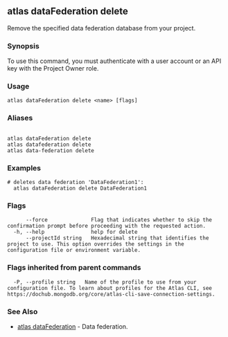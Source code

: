 ## atlas dataFederation delete

Remove the specified data federation database from your project.


### Synopsis

To use this command, you must authenticate with a user account or an API key with the Project Owner role.


### Usage
```
atlas dataFederation delete <name> [flags]
```

### Aliases
```

atlas dataFederation delete
atlas datafederation delete
atlas data-federation delete
```

### Examples

```
# deletes data federation 'DataFederation1':
  atlas dataFederation delete DataFederation1

```


### Flags

```
      --force              Flag that indicates whether to skip the confirmation prompt before proceeding with the requested action.
  -h, --help               help for delete
      --projectId string   Hexadecimal string that identifies the project to use. This option overrides the settings in the configuration file or environment variable.

```


### Flags inherited from parent commands

```
  -P, --profile string   Name of the profile to use from your configuration file. To learn about profiles for the Atlas CLI, see https://dochub.mongodb.org/core/atlas-cli-save-connection-settings.

```

### See Also


* [atlas dataFederation](atlas_dataFederation.md)	- Data federation.



